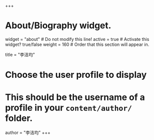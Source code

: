 +++
# About/Biography widget.
widget = "about"  # Do not modify this line!
active = true  # Activate this widget? true/false
weight = 160  # Order that this section will appear in.

title = "李洁均"

# Choose the user profile to display
# This should be the username of a profile in your `content/author/` folder.
author = "李洁均"
+++
